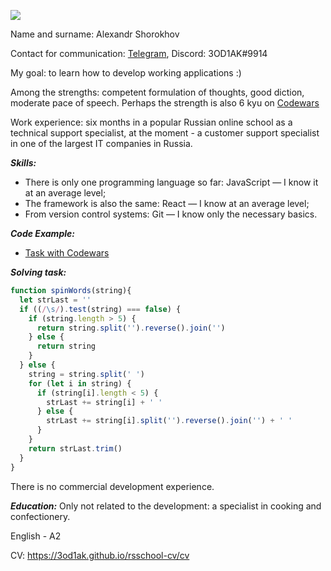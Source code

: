 ![](https://i.pinimg.com/564x/dd/d8/aa/ddd8aa24d0dd845becc6811d0cfa3384.jpg)

Name and surname: Alexandr Shorokhov

Contact for communication: [Telegram](https://t.me/fmilone), Discord: 3OD1AK#9914

My goal: to learn how to develop working applications :)

Among the strengths: competent formulation of thoughts, good diction, moderate pace of speech. Perhaps the strength is also 6 kyu on [Codewars](https://www.codewars.com/users/3ODIAK )

Work experience: six months in a popular Russian online school as a technical support specialist, at the moment - a customer support specialist in one of the largest IT companies in Russia.

***Skills:***
- There is only one programming language so far: JavaScript — I know it at an average level;
- The framework is also the same: React — I know at an average level;
- From version control systems: Git — I know only the necessary basics.

***Code Example:***
- [Task with Codewars](https://www.codeweavers.com/kata/5264d2b162488dc400000001)

***Solving task:***
```js
function spinWords(string){
  let strLast = ''
  if ((/\s/).test(string) === false) {
    if (string.length > 5) {
      return string.split('').reverse().join('')
    } else {
      return string
    }
  } else {
    string = string.split(' ')
    for (let i in string) {
      if (string[i].length < 5) {
        strLast += string[i] + ' '
      } else {
        strLast += string[i].split('').reverse().join('') + ' '
      }
    }
    return strLast.trim()
  }
}
```

There is no commercial development experience.

***Education:***
Only not related to the development: a specialist in cooking and confectionery. 

English - A2

CV: https://3od1ak.github.io/rsschool-cv/cv
